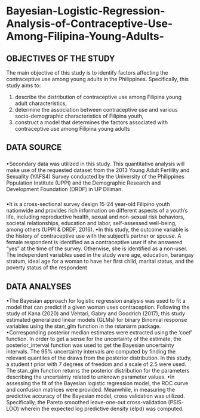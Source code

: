 # Bayesian-Logistic-Regression-Analysis-of-Contraceptive-Use-Among-Filipina-Young-Adults-

## **OBJECTIVES OF THE STUDY**
  The main objective of this study is to identify factors affecting the contraceptive use among young adults in the Philippines. Specifically, this study aims to:
  1. describe the distribution of contraceptive use among Filipina young adult characteristics,
  2. determine the association between contraceptive use and various socio-demographic characteristics of Filipina youth,
  3. construct a model that determines the factors associated with contraceptive use among Filipina young adults
  
## **DATA SOURCE**
###
  •Secondary data was utilized in this study. This quantitative analysis will make use of the requested dataset from the 2013 Young Adult Fertility and Sexuality (YAFS4) Survey conducted by the University of the Philippines Population Institute (UPPI) and the Demographic Research and Development Foundation (DRDF) in UP Diliman. 
###
  •It is a cross-sectional survey design 15-24 year-old Filipino youth nationwide and provides rich information on different aspects of a youth’s life, including reproductive health, sexual and non-sexual risk behaviors, societal relationships, education and labor, self-assessed well-being, among others (UPPI & DRDF, 2016).
  •In this study, the outcome variable is the history of contraceptive use with the subject’s partner or spouse. A female respondent is identified as a contraceptive user if she answered “yes” at the time of the survey. Otherwise, she is identified as a non-user. The independent variables used in the study were age, education, barangay stratum, ideal age for a woman to have her first child, marital status, and the poverty status of the respondent
  
## **DATA ANALYSES** 
  •The Bayesian approach for logistic regression analysis was used to fit a model that can predict if a given woman uses contraception. Following the study of Kana (2020) and Vehtari, Gabry and Goodrich (2017), this study estimated generalized linear models (GLMs) for binary Binomial response variables using the stan_glm function in the rstanarm package.
  •Corresponding posterior median estimates were extracted using the ‘coef’ function. In order to get a sense for the uncertainty of the estimate, the posterior_interval function was used to get the Bayesian uncertainty intervals. The 95% uncertainty intervals are computed by finding the relevant quantiles of the draws from the posterior distribution. In this study, a student t prior with 7 degrees of freedom and a scale of 2.5 were used. The stan_glm function returns the posterior distribution for the parameters describing the uncertainty related to unknown parameter values. 
  •In assessing the fit of the Bayesian logistic regression model, the ROC curve and confusion matrices were provided. Meanwhile, in measuring the predictive accuracy of the Bayesian model, cross validation was utilized. Specifically, the Pareto smoothed leave-one-out cross-validation (PSIS-LOO) wherein the expected log predictive density (elpd) was computed. 
